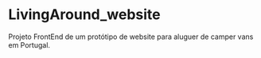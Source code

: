 # LivingAround_website
Projeto FrontEnd de um protótipo de website para aluguer de camper vans em Portugal.
